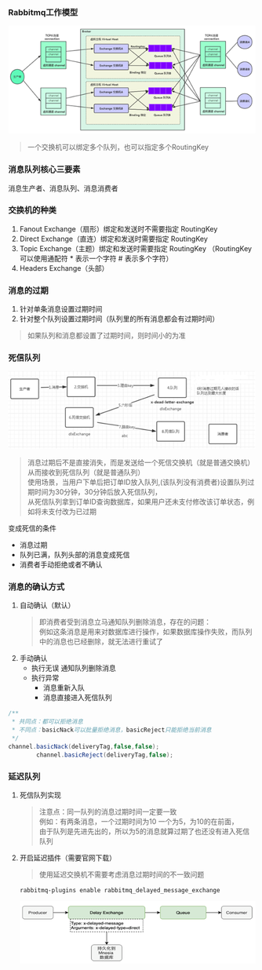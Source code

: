 ### Rabbitmq工作模型

![img.png](img.png)
> 一个交换机可以绑定多个队列，也可以指定多个RoutingKey

### 消息队列核心三要素

消息生产者、消息队列、消息消费者

### 交换机的种类

1. Fanout Exchange（扇形）绑定和发送时不需要指定 RoutingKey
2. Direct Exchange（直连）绑定和发送时需要指定 RoutingKey
3. Topic Exchange（主题）绑定和发送时需要指定 RoutingKey （RoutingKey可以使用通配符 * 表示一个字符 # 表示多个字符）
4. Headers Exchange（头部）

### 消息的过期

1. 针对单条消息设置过期时间
2. 针对整个队列设置过期时间（队列里的所有消息都会有过期时间）

> 如果队列和消息都设置了过期时间，则时间小的为准

### 死信队列

![img_1.png](img_1.png)
> 消息过期后不是直接消失，而是发送给一个死信交换机（就是普通交换机）从而接收到死信队列（就是普通队列）<br/>
> 使用场景，当用户下单后把订单ID放入队列,(该队列没有消费者)设置队列过期时间为30分钟，30分钟后放入死信队列，<br/>
> 从死信队列拿到订单ID查询数据库，如果用户还未支付修改该订单状态，例如将未支付改为已过期<br/>

变成死信的条件

- 消息过期
- 队列已满，队列头部的消息变成死信
- 消费者手动拒绝或者不确认

### 消息的确认方式

1. 自动确认（默认）
   > 即消费者受到消息立马通知队列删除消息，存在的问题：<br/>
   > 例如这条消息是用来对数据库进行操作，如果数据库操作失败，而队列中的消息也已经删除，就无法进行重试了
2. 手动确认
    - 执行无误 通知队列删除消息
    - 执行异常
        - 消息重新入队
        - 消息直接进入死信队列

```java
/**
 * 共同点：都可以拒绝消息
 * 不同点：basicNack可以批量拒绝消息，basicReject只能拒绝当前消息
 */
channel.basicNack(deliveryTag,false,false);
        channel.basicReject(deliveryTag,false);
```

### 延迟队列

1. 死信队列实现
   > 注意点：同一队列的消息过期时间一定要一致<br/>
   > 例如：有两条消息，一个过期时间为10 一个为5，为10的在前面，<br/>
   > 由于队列是先进先出的，所以为5的消息就算过期了也还没有进入死信队列
2. 开启延迟插件（需要官网下载）
   > 使用延迟交换机不需要考虑消息过期时间的不一致问题 
   ```bash
   rabbitmq-plugins enable rabbitmq_delayed_message_exchange
   ```
   ![img_2.png](img_2.png)
